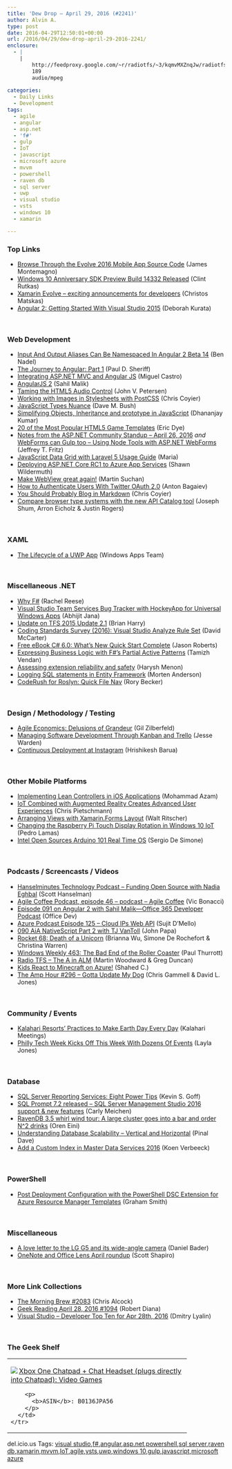 ```yaml
---
title: 'Dew Drop – April 29, 2016 (#2241)'
author: Alvin A.
type: post
date: 2016-04-29T12:50:01+00:00
url: /2016/04/29/dew-drop-april-29-2016-2241/
enclosure:
  - |
    |
        http://feedproxy.google.com/~r/radiotfs/~3/kqmvMXZnqJw/radiotfs_112.mp3
        189
        audio/mpeg
        
categories:
  - Daily Links
  - Development
tags:
  - agile
  - angular
  - asp.net
  - 'f#'
  - gulp
  - IoT
  - javascript
  - microsoft azure
  - mvvm
  - powershell
  - raven db
  - sql server
  - uwp
  - visual studio
  - vsts
  - windows 10
  - xamarin

---
```

### <a name="top"></a>Top Links

  * <a href="https://blog.xamarin.com/browse-through-the-evolve-2016-mobile-app-source-code/" target="_blank">Browse Through the Evolve 2016 Mobile App Source Code</a> (James Montemagno)
  * <a href="https://blogs.windows.com/buildingapps/2016/04/28/windows-10-anniversary-sdk-preview-build-14332-released/?WT.mc_id=DX_MVP4025064" target="_blank">Windows 10 Anniversary SDK Preview Build 14332 Released</a> (Clint Rutkas)
  * <a href="http://www.microsoft.com/en-gb/developers/articles/week05apr16/xamarin-evolve-exciting-announcements-for-developers" target="_blank">Xamarin Evolve &#8211; exciting announcements for developers</a> (Christos Matskas)
  * <a href="http://blogs.msmvps.com/deborahk/angular-2-getting-started-with-visual-studio-2015/" target="_blank">Angular 2: Getting Started With Visual Studio 2015</a> (Deborah Kurata)

&nbsp;

### <a name="web"></a>Web Development

  * <a href="http://www.bennadel.com/blog/3082-input-and-output-aliases-can-be-namespaced-in-angular-2-beta-14.htm" target="_blank">Input And Output Aliases Can Be Namespaced In Angular 2 Beta 14</a> (Ben Nadel)
  * <a href="http://www.code-magazine.com/Article.aspx?quickid=1605031" target="_blank">The Journey to Angular: Part 1</a> (Paul D. Sheriff)
  * <a href="http://www.code-magazine.com/Article.aspx?quickid=1605081" target="_blank">Integrating ASP.NET MVC and Angular JS</a> (Miguel Castro)
  * <a href="http://www.code-magazine.com/Article.aspx?quickid=1605041" target="_blank">AngularJS 2</a> (Sahil Malik)
  * <a href="http://www.code-magazine.com/Article.aspx?quickid=1605051" target="_blank">Taming the HTML5 Audio Control</a> (John V. Petersen)
  * <a href="https://css-tricks.com/images-in-postcss/" target="_blank">Working with Images in Stylesheets with PostCSS</a> (Chris Coyier)
  * <a href="http://blog.dmbcllc.com/javascript-types-nuance/" target="_blank">JavaScript Types Nuance</a> (Dave M. Bush)
  * <a href="http://www.infragistics.com/community/blogs/dhananjay_kumar/archive/2016/04/28/simplifying-objects-inheritance-and-prototype-in-javascript.aspx" target="_blank">Simplifying Objects, Inheritance and prototype in JavaScript</a> (Dhananjay Kumar)
  * <a href="http://code.tutsplus.com/tutorials/20-of-the-most-popular-html5-game-templates--cms-26070" target="_blank">20 of the Most Popular HTML5 Game Templates</a> (Eric Dye)
  * <a href="https://blogs.msdn.microsoft.com/webdev/2016/04/28/notes-from-the-asp-net-community-standup-april-26-2016/" target="_blank">Notes from the ASP.NET Community Standup – April 26, 2016</a> _and_ <a href="https://blogs.msdn.microsoft.com/webdev/2016/04/29/webforms-can-gulp-too-using-node-tools-with-asp-net-webforms/" target="_blank">WebForms can Gulp too – Using Node Tools with ASP.NET WebForms</a> (Jeffrey T. Fritz)
  * <a href="http://www.dhtmlx.com/blog/javascript-data-grid-with-laravel-5-usage-guide/" target="_blank">JavaScript Data Grid with Laravel 5 Usage Guide</a> (Maria)
  * <a href="http://feeds.feedburner.com/2016/04/29/Deploying-ASP-NET-Core-RC1-to-Azure-App-Services" target="_blank">Deploying ASP.NET Core RC1 to Azure App Services</a> (Shawn Wildermuth)
  * <a href="https://www.suchan.cz/2016/04/make-webview-great-again/" target="_blank">Make WebView great again!</a> (Martin Suchan)
  * <a href="http://code.tutsplus.com/tutorials/how-to-authenticate-users-with-twitter-oauth-20--cms-25713" target="_blank">How to Authenticate Users With Twitter OAuth 2.0</a> (Anton Bagaiev)
  * <a href="http://mediatemple.net/blog/tips/you-should-probably-blog-in-markdown/" target="_blank">You Should Probably Blog in Markdown</a> (Chris Coyier)
  * <a href="https://blogs.windows.com/msedgedev/2016/04/28/introducing-api-catalog/?WT.mc_id=DX_MVP4025064" target="_blank">Compare browser type systems with the new API Catalog tool</a> (Joseph Shum, Arron Eicholz & Justin Rogers)

&nbsp;

### <a name="silverlight"></a>XAML

  * <a href="https://blogs.windows.com/buildingapps/2016/04/28/the-lifecycle-of-a-uwp-app/?WT.mc_id=DX_MVP4025064" target="_blank">The Lifecycle of a UWP App</a> (Windows Apps Team)

&nbsp;

### <a name="dotnet"></a>Miscellaneous .NET

  * <a href="http://www.code-magazine.com/Article.aspx?quickid=1605061" target="_blank">Why F#</a> (Rachel Reese)
  * <a href="http://dailydotnettips.com/2016/04/29/visual-studio-team-services-bug-tracker-with-hockeyapp-for-universal-windows-apps/" target="_blank">Visual Studio Team Services Bug Tracker with HockeyApp for Universal Windows Apps</a> (Abhijit Jana)
  * <a href="https://blogs.msdn.microsoft.com/bharry/2016/04/28/update-on-tfs-2015-update-2-1/" target="_blank">Update on TFS 2015 Update 2.1</a> (Brian Harry)
  * <a href="https://dotnettips.wordpress.com/2016/04/28/coding-standards-survey-2016-visual-studio-analyze-rule-set/" target="_blank">Coding Standards Survey (2016): Visual Studio Analyze Rule Set</a> (David McCarter)
  * <a href="http://dontcodetired.com/blog/post/Free-eBook-C-60-Whate28099s-New-Quick-Start-Complete.aspx" target="_blank">Free eBook C# 6.0: What’s New Quick Start Complete</a> (Jason Roberts)
  * <a href="http://feedproxy.google.com/~r/tamizhvendan-blog/~3/3CHQhouCjAM/" target="_blank">Expressing Business Logic with F#&#8217;s Partial Active Patterns</a> (Tamizh Vendan)
  * <a href="https://blogs.msdn.microsoft.com/visualstudioalm/2016/04/29/assessing-extension-reliability-and-safety/" target="_blank">Assessing extension reliability and safety</a> (Harysh Menon)
  * <a href="http://www.mortenanderson.net/logging-sql-statements-in-entity-framework" target="_blank">Logging SQL statements in Entity Framework</a> (Morten Anderson)
  * <a href="https://community.devexpress.com:443/blogs/rorybecker/archive/2016/04/28/coderush-for-roslyn-quick-file-nav.aspx" target="_blank">CodeRush for Roslyn: Quick File Nav</a> (Rory Becker)

&nbsp;

### <a name="design"></a>Design / Methodology / Testing

  * <a href="http://feedproxy.google.com/~r/gilzilberfeld/~3/C-F7SegAfwE/agile-economics-delusions-of-granduer.html" target="_blank">Agile Economics: Delusions of Grandeur</a> (Gil Zilberfeld)
  * <a href="https://dzone.com/articles/managing-software-development-through-kanban-trell?utm_medium=feed&utm_source=feedpress.me&utm_campaign=Feed%3A+dzone" target="_blank">Managing Software Development Through Kanban and Trello</a> (Jesse Warden)
  * <a href="http://www.infoq.com/news/2016/04/continuous-deployment-instagram?utm_campaign=infoq_content&utm_source=infoq&utm_medium=feed&utm_term=global" target="_blank">Continuous Deployment at Instagram</a> (Hrishikesh Barua)

&nbsp;

### <a name="mobile"></a>Other Mobile Platforms

  * <a href="http://www.code-magazine.com/Article.aspx?quickid=1605091" target="_blank">Implementing Lean Controllers in iOS Applications</a> (Mohammad Azam)
  * <a href="https://buildhololens.com/2016/04/28/iot-combined-with-augmented-reality-creates-advanced-user-experiences/" target="_blank">IoT Combined with Augmented Reality Creates Advanced User Experiences</a> (Chris Pietschmann)
  * <a href="http://www.code-magazine.com/Article.aspx?quickid=1605071" target="_blank">Arranging Views with Xamarin.Forms Layout</a> (Walt Ritscher)
  * <a href="http://feedproxy.google.com/~r/pedrolamascom/~3/_TSuvmQbqX0/" target="_blank">Changing the Raspberry Pi Touch Display Rotation in Windows 10 IoT</a> (Pedro Lamas)
  * <a href="http://www.infoq.com/news/2016/04/arduino-101-fw-open-source?utm_campaign=infoq_content&utm_source=infoq&utm_medium=feed&utm_term=global" target="_blank">Intel Open Sources Arduino 101 Real Time OS</a> (Sergio De Simone)

&nbsp;

### <a name="podcasts"></a>Podcasts / Screencasts / Videos

  * <a href="http://www.hanselminutes.com/525/funding-open-source-with-nadia-eghbal" target="_blank">Hanselminutes Technology Podcast &#8211; Funding Open Source with Nadia Eghbal</a> (Scott Hanselman)
  * <a href="http://agilecoffee.com/episode46/" target="_blank">Agile Coffee Podcast, episode 46 &#8211; podcast – Agile Coffee</a> (Vic Bonacci)
  * <a href="https://blogs.office.com/2016/04/28/episode-091-on-angular-2-with-sahil-malik-office-365-developer-podcast/" target="_blank">Episode 091 on Angular 2 with Sahil Malik—Office 365 Developer Podcast</a> (Office Dev)
  * <a href="http://azpodcast.azurewebsites.net/post/Episode-125-Cloud-IPs-Web-API" target="_blank">Azure Podcast Episode 125 &#8211; Cloud IPs Web API</a> (Sujit D&#8217;Mello)
  * <a href="https://devchat.tv/adventures-in-angular/090-aia-nativescript-part-2-with-tj-vantoll" target="_blank">090 AiA NativeScript Part 2 with TJ VanToll</a> (John Papa)
  * <a href="http://relay.fm/rocket/68" target="_blank">Rocket 68: Death of a Unicorn</a> (Brianna Wu, Simone De Rochefort & Christina Warren)
  * <a href="https://www.thurrott.com/podcasts/66811/windows-weekly-463-bad-end-roller-coaster" target="_blank">Windows Weekly 463: The Bad End of the Roller Coaster</a> (Paul Thurrott)
  * <a href="http://feedproxy.google.com/~r/radiotfs/~3/kqmvMXZnqJw/radiotfs_112.mp3" target="_blank">Radio TFS &#8211; The A in ALM</a> (Martin Woodward & Greg Duncan)
  * <a href="http://wakeupandcode.com/minecraft-azure/" target="_blank">Kids React to Minecraft on Azure!</a> (Shahed C.)
  * <a href="http://feedproxy.google.com/~r/TheAmpHour/~3/Z21G_Cs36BU/" target="_blank">The Amp Hour #296 – Gotta Update My Dog</a> (Chris Gammell & David L. Jones)

&nbsp;

### <a name="events"></a>Community / Events

  * <a href="http://blog.kalaharimeetings.com/2016/04/28/kalahari-resorts-practices-to-make-earth-day-every-day/" target="_blank">Kalahari Resorts’ Practices to Make Earth Day Every Day</a> (Kalahari Meetings)
  * <a href="http://www.uwishunu.com/2016/04/philly-tech-week/" target="_blank">Philly Tech Week Kicks Off This Week With Dozens Of Events</a> (Layla Jones)

&nbsp;

### <a name="sql"></a>Database

  * <a href="http://www.code-magazine.com/Article.aspx?quickid=1605111" target="_blank">SQL Server Reporting Services: Eight Power Tips</a> (Kevin S. Goff)
  * <a href="http://www.red-gate.com/blog/building/sql-prompt-7-2-released-sql-server-management-studio-2016-support-new-features" target="_blank">SQL Prompt 7.2 released – SQL Server Management Studio 2016 support & new features</a> (Carly Meichen)
  * <a href="http://feedproxy.google.com/~r/AyendeRahien/~3/St8TTTENt74/ravendb-3-5-whirl-wind-tour-a-large-cluster-goes-into-a-bar-and-order-n-2-drinks" target="_blank">RavenDB 3.5 whirl wind tour: A large cluster goes into a bar and order N^2 drinks</a> (Oren Eini)
  * <a href="http://blog.sqlauthority.com/2016/04/29/understanding-database-scalability-vertical-horizontal/" target="_blank">Understanding Database Scalability – Vertical and Horizontal</a> (Pinal Dave)
  * <a href="http://feedproxy.google.com/~r/MSSQLTips-LatestSqlServerTips/~3/0qCZBgRrzvQ/tip.asp" target="_blank">Add a Custom Index in Master Data Services 2016</a> (Koen Verbeeck)

&nbsp;

### <a name="ps"></a>PowerShell

  * <a href="http://pleasereleaseme.net/post-deployment-configuration-powershell-dsc-extension-azure-resource-manager-templates/" target="_blank">Post Deployment Configuration with the PowerShell DSC Extension for Azure Resource Manager Templates</a> (Graham Smith)

&nbsp;

### <a name="misc"></a>Miscellaneous

  * <a href="http://feedproxy.google.com/~r/androidcentral/~3/6TatTKchwgM/love-letter-lg-g5s-wide-angle-camera" target="_blank">A love letter to the LG G5 and its wide-angle camera</a> (Daniel Bader)
  * <a href="https://blogs.office.com/2016/04/28/onenote-and-office-lens-april-roundup/" target="_blank">OneNote and Office Lens April roundup</a> (Scott Shapiro)

&nbsp;

### <a name="links"></a>More Link Collections

  * <a href="http://feedproxy.google.com/~r/ReflectivePerspective/~3/wRw76XuwofM/" target="_blank">The Morning Brew #2083</a> (Chris Alcock)
  * <a href="http://feeds.regulargeek.com/~r/RegularGeek/~3/w0OQquy261c/" target="_blank">Geek Reading April 28, 2016 #1094</a> (Robert Diana)
  * <a href="http://www.lyalin.com/2016/04/28/visual-studio-developer-top-ten-for-apr-28th-2016/" target="_blank">Visual Studio – Developer Top Ten for Apr 28th, 2016</a> (Dmitry Lyalin)

&nbsp;

### <a name="shelf"></a>The Geek Shelf

<div id="scid:7dc1bd33-94bd-46fd-a20b-0131235bcd47:cc8dc934-d90c-4d3d-9cb5-684935225a3f" class="wlWriterEditableSmartContent" style="float: none; padding-bottom: 0px; padding-top: 0px; padding-left: 0px; margin: 0px; display: inline; padding-right: 0px">
  <table cellspacing="0" cellpadding="2" width="400" border="0" unselectable="on">
    <tr>
      <td valign="top" width="400">
        <p>
          <a title="Xbox One Chatpad + Chat Headset (plugs directly into Chatpad): Video Games" href="http://www.amazon.com/exec/obidos/ASIN/B0136JPA56/amavin-20"><img data-recalc-dims="1" decoding="async" src="https://i0.wp.com/images.amazon.com/images/P/B0136JPA56.01.MZZZZZZZ.jpg?w=660" border="0" align="left" style="float:left" />Xbox One Chatpad + Chat Headset (plugs directly into Chatpad): Video Games</a>
        </p>
        
        <p>
          <b>ASIN</b>: B0136JPA56
        </p>
      </td>
    </tr>
  </table>
</div>

<div id="scid:0767317B-992E-4b12-91E0-4F059A8CECA8:f330cc87-5a3a-4b09-b3a1-7a5b35273e65" class="wlWriterEditableSmartContent" style="float: none; padding-bottom: 0px; padding-top: 0px; padding-left: 0px; margin: 0px; display: inline; padding-right: 0px">
  del.icio.us Tags: <a href="http://del.icio.us/popular/visual+studio" rel="tag">visual studio</a>,<a href="http://del.icio.us/popular/f%23" rel="tag">f#</a>,<a href="http://del.icio.us/popular/angular" rel="tag">angular</a>,<a href="http://del.icio.us/popular/asp.net" rel="tag">asp.net</a>,<a href="http://del.icio.us/popular/powershell" rel="tag">powershell</a>,<a href="http://del.icio.us/popular/sql+server" rel="tag">sql server</a>,<a href="http://del.icio.us/popular/raven+db" rel="tag">raven db</a>,<a href="http://del.icio.us/popular/xamarin" rel="tag">xamarin</a>,<a href="http://del.icio.us/popular/mvvm" rel="tag">mvvm</a>,<a href="http://del.icio.us/popular/IoT" rel="tag">IoT</a>,<a href="http://del.icio.us/popular/agile" rel="tag">agile</a>,<a href="http://del.icio.us/popular/vsts" rel="tag">vsts</a>,<a href="http://del.icio.us/popular/uwp" rel="tag">uwp</a>,<a href="http://del.icio.us/popular/windows+10" rel="tag">windows 10</a>,<a href="http://del.icio.us/popular/gulp" rel="tag">gulp</a>,<a href="http://del.icio.us/popular/javascript" rel="tag">javascript</a>,<a href="http://del.icio.us/popular/microsoft+azure" rel="tag">microsoft azure</a>
</div>